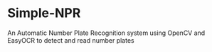 # Simple-NPR
An Automatic Number Plate Recognition system using
OpenCV and EasyOCR to detect and read number plates

